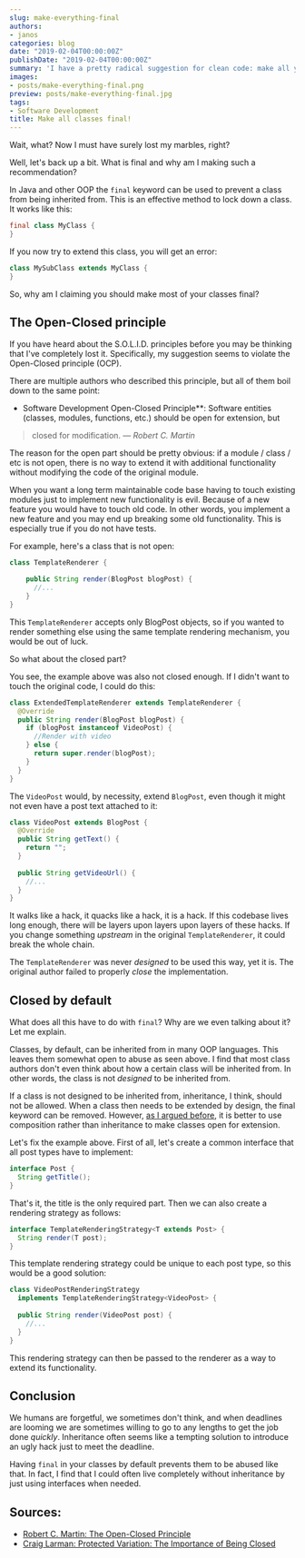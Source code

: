 ```yaml
---
slug: make-everything-final
authors:
- janos
categories: blog
date: "2019-02-04T00:00:00Z"
publishDate: "2019-02-04T00:00:00Z"
summary: 'I have a pretty radical suggestion for clean code: make all your classes final!'
images:
- posts/make-everything-final.png
preview: posts/make-everything-final.jpg
tags:
- Software Development
title: Make all classes final!
---
```


Wait, what? Now I must have surely lost my marbles, right?

Well, let's back up a bit. What is final and why am I making such a recommendation?

In Java and other OOP the `final` keyword can be used to prevent a class from being inherited from. This is an effective
method to lock down a class. It works like this:

```java
final class MyClass {
}
```

If you now try to extend this class, you will get an error:

```java
class MySubClass extends MyClass {
}
```

So, why am I claiming you should make most of your classes final? 

## The Open-Closed principle

If you have heard about the S.O.L.I.D. principles before you may be thinking that I've completely lost it. Specifically,
my suggestion seems to violate the Open-Closed principle (OCP).

There are multiple authors who described this principle, but all of them boil down to the same point:

- Software Development
Open-Closed Principle**: Software entities (classes, modules, functions, etc.) should be open for extension, but 
> closed for modification. *&mdash; Robert C. Martin*

The reason for the open part should be pretty obvious: if a module / class / etc is not open, there is no way to extend
it with additional functionality without modifying the code of the original module.

When you want a long term maintainable code base having to touch existing modules just to implement new functionality
is evil. Because of a new feature you would have to touch old code. In other words, you implement a new feature and you
may end up breaking some old functionality. This is especially true if you do not have tests.

For example, here's a class that is not open:

```java
class TemplateRenderer {

    public String render(BlogPost blogPost) {
      //...
    }
}
```

This `TemplateRenderer` accepts only BlogPost objects, so if you wanted to render something else using the same 
template rendering mechanism, you would be out of luck.

So what about the closed part?

You see, the example above was also not closed enough. If I didn't want to touch the original code, I could do this:

```java
class ExtendedTemplateRenderer extends TemplateRenderer {
  @Override
  public String render(BlogPost blogPost) {
    if (blogPost instanceof VideoPost) {
      //Render with video
    } else {
      return super.render(blogPost);
    }
  }
}
```

The `VideoPost` would, by necessity, extend `BlogPost`, even though it might not even have a post text attached to it:

```java
class VideoPost extends BlogPost {
  @Override
  public String getText() {
    return "";
  }
  
  public String getVideoUrl() {
    //...
  }
}
```

It walks like a hack, it quacks like a hack, it is a hack. If this codebase lives long enough, there will be layers
upon layers upon layers of these hacks. If you change something *upstream* in the original `TemplateRenderer`,
it could break the whole chain.

The `TemplateRenderer` was never *designed* to be used this way, yet it is. The original author failed to properly
*close* the implementation.

## Closed by default

What does all this have to do with `final`? Why are we even talking about it? Let me explain.

Classes, by default, can be inherited from in many OOP languages. This leaves them somewhat open to abuse as seen above.
I find that most class authors don't even think about how a certain class will be inherited from. In other words, the
class is not *designed* to be inherited from.

If a class is not designed to be inherited from, inheritance, I think, should not be allowed. When a class then needs to
be extended by design, the final keyword can be removed. However, [as I argued before](/blog/oop-misunderstandings), it
is better to use composition rather than inheritance to make classes open for extension.

Let's fix the example above. First of all, let's create a common interface that all post types have to implement:

```java
interface Post {
  String getTitle();
}
```

That's it, the title is the only required part. Then we can also create a rendering strategy as follows:

```java
interface TemplateRenderingStrategy<T extends Post> {
  String render(T post);
}
```

This template rendering strategy could be unique to each post type, so this would be a good solution:

```java
class VideoPostRenderingStrategy
  implements TemplateRenderingStrategy<VideoPost> {
  
  public String render(VideoPost post) {
    //...
  }
}
```

This rendering strategy can then be passed to the renderer as a way to extend its functionality.

## Conclusion

We humans are forgetful, we sometimes don't think, and when deadlines are looming we are sometimes willing to go to any
lengths to get the job done *quickly*. Inheritance often seems like a tempting solution to introduce an ugly hack just 
to meet the deadline.

Having `final` in your classes by default prevents them to be abused like that. In fact, I find that I could often
live completely without inheritance by just using interfaces when needed.

## Sources:

- [Robert C. Martin: The Open-Closed Principle](https://web.archive.org/web/20060822033314/http://www.objectmentor.com/resources/articles/ocp.pdf)
- [Craig Larman: Protected Variation: The Importance of Being Closed](http://codecourse.sourceforge.net/materials/The-Importance-of-Being-Closed.pdf)